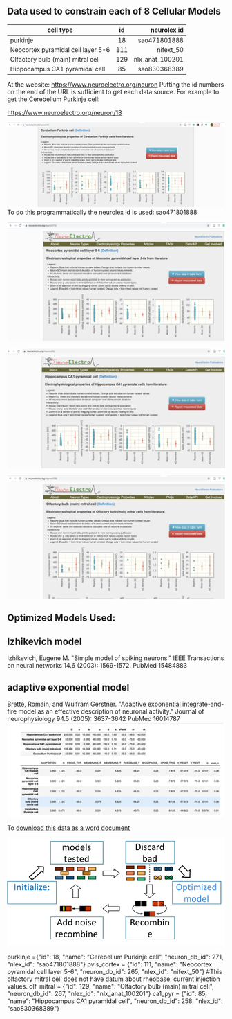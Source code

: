 
## Data used to constrain each of 8 Cellular Models


| cell type| id | neurolex id| 
| ------------- |:-------------:| -----:|
| purkinje | 18 | sao471801888 |
| Neocortex pyramidal cell layer 5-6| 111 | nifext_50| 
| Olfactory bulb (main) mitral cell | 129 | nlx_anat_100201 |
| Hippocampus CA1 pyramidal cell | 85 | sao830368389 |


At the website:
https://www.neuroelectro.org/neuron
Putting the id numbers on the end of the URL is sufficient to get each data source. For example to get the Cerebellum Purkinje cell:

https://www.neuroelectro.org/neuron/18

![cerebellum purkinje cell](cerebellum_purkinje_data.png)
To do this programmatically the neurolex id is used: sao471801888



![neocortical layer 4/5 pyramidal cell](neo_cortical_4_5.png)

![Hippocampus CA1 pyramidal Neuron](ca1.png)

![Olfactory Bulb Mitral Cell](olf_bulb_mit.png)

## Optimized Models Used:

## Izhikevich model
Izhikevich, Eugene M. "Simple model of spiking neurons." IEEE Transactions on neural networks 14.6 (2003): 1569-1572.
PubMed 15484883

## adaptive exponential model
Brette, Romain, and Wulfram Gerstner. "Adaptive exponential integrate-and-fire model as an effective description of neuronal activity." Journal of neurophysiology 94.5 (2005): 3637-3642
PubMed 16014787
![opt_model_info.png](../Images/opt_model_info.png)


To [download this data as a word document](https://github.com/russelljjarvis/CNS2020/raw/gh-pages/Images/Models_info.docx
)

![genetic algorithm process](../Images/how_genetic_alg_work.png)


purkinje ={"id": 18, "name": "Cerebellum Purkinje cell", "neuron_db_id": 271, "nlex_id": "sao471801888"}
pvis_cortex = {"id": 111, "name": "Neocortex pyramidal cell layer 5-6", "neuron_db_id": 265, "nlex_id": "nifext_50"}
#This olfactory mitral cell does not have datum about rheobase, current injection values.
olf_mitral = {"id": 129, "name": "Olfactory bulb (main) mitral cell", "neuron_db_id": 267, "nlex_id": "nlx_anat_100201"}
ca1_pyr = {"id": 85, "name": "Hippocampus CA1 pyramidal cell", "neuron_db_id": 258, "nlex_id": "sao830368389"}




 
